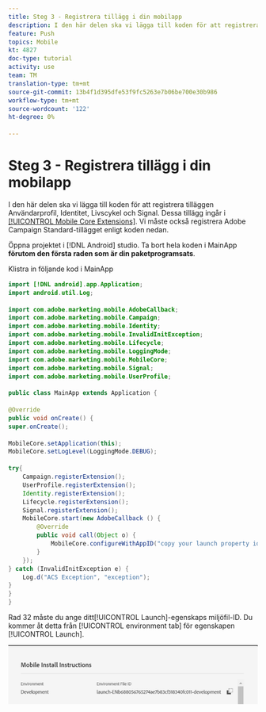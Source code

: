 ```yaml
---
title: Steg 3 - Registrera tillägg i din mobilapp
description: I den här delen ska vi lägga till koden för att registrera tilläggen UserProfile, Identity, Lifecycle och Signal.
feature: Push
topics: Mobile
kt: 4827
doc-type: tutorial
activity: use
team: TM
translation-type: tm+mt
source-git-commit: 13b4f1d395dfe53f9fc5263e7b06be700e30b986
workflow-type: tm+mt
source-wordcount: '122'
ht-degree: 0%

---
```



# Steg 3 - Registrera tillägg i din mobilapp

I den här delen ska vi lägga till koden för att registrera tilläggen Användarprofil, Identitet, Livscykel och Signal. Dessa tillägg ingår i [[!UICONTROL Mobile Core Extensions]](https://aep-sdks.gitbook.io/docs/using-mobile-extensions/mobile-core). Vi måste också registrera Adobe Campaign Standard-tillägget enligt koden nedan.

Öppna projektet i [!DNL Android] studio. Ta bort hela koden i MainApp **förutom den första raden som är din paketprogramsats**.

Klistra in följande kod i MainApp

<!--
Removed `{.line-numbers}` below
-->

```java
import [!DNL android].app.Application;
import android.util.Log;

import com.adobe.marketing.mobile.AdobeCallback;
import com.adobe.marketing.mobile.Campaign;
import com.adobe.marketing.mobile.Identity;
import com.adobe.marketing.mobile.InvalidInitException;
import com.adobe.marketing.mobile.Lifecycle;
import com.adobe.marketing.mobile.LoggingMode;
import com.adobe.marketing.mobile.MobileCore;
import com.adobe.marketing.mobile.Signal;
import com.adobe.marketing.mobile.UserProfile;

public class MainApp extends Application {

@Override
public void onCreate() {
super.onCreate();

MobileCore.setApplication(this);
MobileCore.setLogLevel(LoggingMode.DEBUG);

try{
    Campaign.registerExtension();
    UserProfile.registerExtension();
    Identity.registerExtension();
    Lifecycle.registerExtension();
    Signal.registerExtension();
    MobileCore.start(new AdobeCallback () {
        @Override
        public void call(Object o) {
            MobileCore.configureWithAppID("copy your launch property id here");
        }
    });
} catch (InvalidInitException e) {
    Log.d("ACS Exception", "exception");
}
}
}
```

Rad 32 måste du ange ditt[!UICONTROL  Launch]-egenskaps miljöfil-ID. Du kommer åt detta från [!UICONTROL environment tab] för egenskapen [!UICONTROL Launch].

![launch-id](assets/launch-id-property.PNG)
